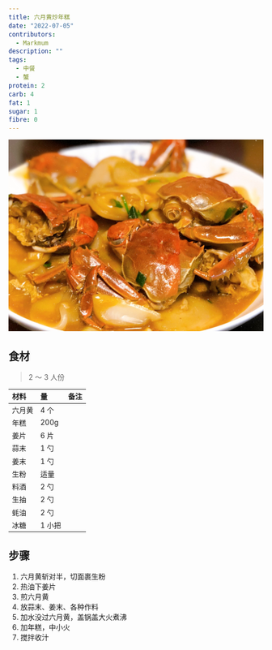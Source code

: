 ```yaml
---
title: 六月黄炒年糕
date: "2022-07-05"
contributors:
  - Markmum
description: ""
tags:
  - 中餐
  - 蟹
protein: 2
carb: 4
fat: 1
sugar: 1
fibre: 0
---
```


![六月黄炒年糕](./crab.jpg)

## 食材

> 2 ～ 3 人份

| 材料   | 量     | 备注 |
| :----- | :----- | :--- |
| 六月黄 | 4 个   |      |
| 年糕   | 200g   |      |
| 姜片   | 6 片   |      |
| 蒜末   | 1 勺   |      |
| 姜末   | 1 勺   |      |
| 生粉   | 适量   |      |
| 料酒   | 2 勺   |      |
| 生抽   | 2 勺   |      |
| 蚝油   | 2 勺   |      |
| 冰糖   | 1 小把 |      |

## 步骤

1. 六月黄斩对半，切面裹生粉
2. 热油下姜片
3. 煎六月黄
4. 放蒜末、姜末、各种作料
5. 加水没过六月黄，盖锅盖大火煮沸
6. 加年糕，中小火
7. 搅拌收汁
